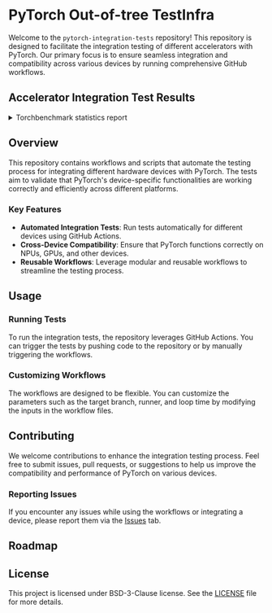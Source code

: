 # PyTorch Out-of-tree TestInfra

Welcome to the `pytorch-integration-tests` repository! This repository is
designed to facilitate the integration testing of different accelerators with
PyTorch. Our primary focus is to ensure seamless integration and compatibility
across various devices by running comprehensive GitHub workflows.

## Accelerator Integration Test Results

<details>

<summary>Torchbenchmark statistics report</summary>

<!-- Torchbenchmark start -->

|                                 | [torch_npu][1] |
|---------------------------------|----------------|
| simple_gpt                      | ❌              |
| detectron2_fasterrcnn_r_50_dc5  | ❌              |
| LearningToPaint                 | ✅              |
| hf_GPT2_large                   | ✅              |
| dcgan                           | ✅              |
| nanogpt                         | ✅              |
| fastNLP_Bert                    | ✅              |
| moondream                       | ❌              |
| mobilenet_v2_quantized_qat      | ❌              |
| functorch_dp_cifar10            | ✅              |
| simple_gpt_tp_manual            | ❌              |
| speech_transformer              | ✅              |
| yolov3                          | ✅              |
| resnet50_quantized_qat          | ❌              |
| sam_fast                        | ❌              |
| alexnet                         | ✅              |
| timm_efficientnet               | ✅              |
| pyhpc_isoneutral_mixing         | ✅              |
| basic_gnn_edgecnn               | ✅              |
| nvidia_deeprecommender          | ❌              |
| opacus_cifar10                  | ✅              |
| dlrm                            | ✅              |
| hf_Bert                         | ✅              |
| hf_T5_generate                  | ✅              |
| resnet50                        | ✅              |
| hf_BigBird                      | ✅              |
| resnext50_32x4d                 | ✅              |
| pyhpc_turbulent_kinetic_energy  | ✅              |
| llama                           | ✅              |
| detectron2_maskrcnn_r_50_c4     | ❌              |
| Super_SloMo                     | ✅              |
| moco                            | ❌              |
| stable_diffusion_unet           | ❌              |
| microbench_unbacked_tolist_sum  | ✅              |
| detectron2_maskrcnn_r_101_c4    | ❌              |
| hf_distil_whisper               | ✅              |
| mnasnet1_0                      | ✅              |
| detectron2_fasterrcnn_r_50_fpn  | ❌              |
| timm_resnest                    | ✅              |
| hf_GPT2                         | ✅              |
| squeezenet1_1                   | ✅              |
| basic_gnn_gin                   | ✅              |
| hf_clip                         | ✅              |
| mobilenet_v2                    | ✅              |
| drq                             | ✅              |
| hf_Roberta_base                 | ✅              |
| detectron2_maskrcnn_r_50_fpn    | ❌              |
| timm_nfnet                      | ✅              |
| timm_vovnet                     | ✅              |
| doctr_det_predictor             | ✅              |
| sam                             | ✅              |
| hf_T5_large                     | ✅              |
| mobilenet_v3_large              | ✅              |
| detectron2_fcos_r_50_fpn        | ❌              |
| soft_actor_critic               | ✅              |
| llava                           | ❌              |
| timm_regnet                     | ✅              |
| functorch_maml_omniglot         | ✅              |
| detectron2_fasterrcnn_r_101_c4  | ❌              |
| hf_DistilBert                   | ✅              |
| tts_angular                     | ✅              |
| detectron2_maskrcnn             | ❌              |
| basic_gnn_sage                  | ✅              |
| tacotron2                       | ❌              |
| detectron2_maskrcnn_r_101_fpn   | ❌              |
| lennard_jones                   | ✅              |
| pytorch_unet                    | ✅              |
| vgg16                           | ✅              |
| BERT_pytorch                    | ✅              |
| timm_efficientdet               | ❌              |
| pyhpc_equation_of_state         | ✅              |
| maml                            | ✅              |
| detectron2_fasterrcnn_r_50_c4   | ❌              |
| resnet152                       | ✅              |
| phlippe_densenet                | ✅              |
| maml_omniglot                   | ✅              |
| phlippe_resnet                  | ✅              |
| pytorch_CycleGAN_and_pix2pix    | ✅              |
| hf_Whisper                      | ✅              |
| hf_T5                           | ✅              |
| densenet121                     | ✅              |
| cm3leon_generate                | ✅              |
| detectron2_fasterrcnn_r_101_fpn | ❌              |
| hf_Bert_large                   | ✅              |
| stable_diffusion_text_encoder   | ❌              |
| hf_Reformer                     | ❌              |
| detectron2_fasterrcnn_r_101_dc5 | ❌              |
| demucs                          | ✅              |
| pytorch_stargan                 | ✅              |
| hf_T5_base                      | ✅              |
| torch_multimodal_clip           | ✅              |
| vision_maskrcnn                 | ❌              |
| timm_vision_transformer_large   | ✅              |
| hf_Bart                         | ✅              |
| shufflenet_v2_x1_0              | ✅              |
| llama_v2_7b_16h                 | ❌              |
| basic_gnn_gcn                   | ✅              |
| resnet18                        | ✅              |
| Background_Matting              | ✅              |
| doctr_reco_predictor            | ✅              |
| timm_vision_transformer         | ✅              |
| hf_Albert                       | ✅              |
| hf_Longformer                   | ✅              |

[1]: https://github.com/ascend/pytorch

[2]: https://github.com/cosdt/pytorch-integration-tests/actions/workflows/ascend_npu_test.yml/badge.svg

[3]: https://github.com/cosdt/pytorch-integration-tests/actions/workflows/ascend_npu_test.yml

<!-- Torchbenchmark end -->

</details>

## Overview

This repository contains workflows and scripts that automate the testing
process for integrating different hardware devices with PyTorch. The tests aim
to validate that PyTorch's device-specific functionalities are working
correctly and efficiently across different platforms.

### Key Features

- **Automated Integration Tests**: Run tests automatically for different devices using GitHub Actions.
- **Cross-Device Compatibility**: Ensure that PyTorch functions correctly on NPUs, GPUs, and other devices.
- **Reusable Workflows**: Leverage modular and reusable workflows to streamline the testing process.

## Usage

### Running Tests

To run the integration tests, the repository leverages GitHub Actions.
You can trigger the tests by pushing code to the repository or by manually
triggering the workflows.

### Customizing Workflows

The workflows are designed to be flexible. You can customize the parameters
such as the target branch, runner, and loop time by modifying the inputs in
the workflow files.

## Contributing

We welcome contributions to enhance the integration testing process. Feel free
to submit issues, pull requests, or suggestions to help us improve the
compatibility and performance of PyTorch on various devices.

### Reporting Issues

If you encounter any issues while using the workflows or integrating a device,
please report them via the [Issues](https://github.com/cosdt/pytorch-integration-tests/issues) tab.

## Roadmap



## License

This project is licensed under BSD-3-Clause license. See the [LICENSE](LICENSE)
file for more details.
